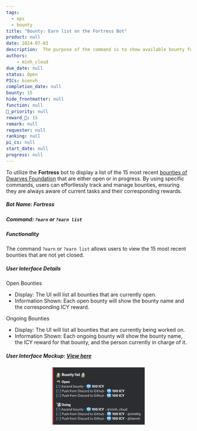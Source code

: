 ```yaml
---
tags: 
  - ops
  - bounty
title: "Bounty: Earn list on the Fortress Bot"
product: null
date: 2024-07-03
description:  The purpose of the command is to show available bounty for community member to earn. 
authors: 
    - minh_cloud
due_date: null
status: Open
PICs: bienvh
completion_date: null
bounty: 15
hide_frontmatter: null
function: null
🔺_priority: null
reward_🧊: 15
remark: null
requester: null
ranking: null
pi_cs: null
start_date: null
progress: null
---
```

To utilize the **Fortress** bot to display a list of the 15 most recent [bounties of Dwarves Foundation](https://memo.d.foundation/earn) that are either open or in progress. By using specific commands, users can effortlessly track and manage bounties, ensuring they are always aware of current tasks and their corresponding rewards. 

##### Bot Name: **Fortress**

##### Command: `?earn` or `?earn list`

##### Functionality
The command `?earn` or `?earn list` allows users to view the 15 most recent bounties that are not yet closed.

##### User Interface Details
Open Bounties
-	Display: The UI will list all bounties that are currently open.
-	Information Shown: Each open bounty will show the bounty name and the corresponding ICY reward.

Ongoing Bounties
- Display: The UI will list all bounties that are currently being worked on.
- Information Shown: Each ongoing bounty will show the bounty name, the ICY reward for that bounty, and the person currently in charge of it.

##### User Interface Mockup: [View here](https://share.discohook.app/go/h78hfx6q)
<p align="center" width="100%">
    <img width="50%" src="assets/bounty_list.png">
</p>
